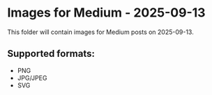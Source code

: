 # Images for Medium - 2025-09-13

This folder will contain images for Medium posts on 2025-09-13.

## Supported formats:
- PNG
- JPG/JPEG
- SVG
